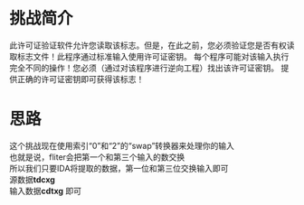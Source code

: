 # 挑战简介
此许可证验证软件允许您读取该标志。但是，在此之前，您必须验证您是否有权读取标志文件！此程序通过标准输入使用许可证密钥。
每个程序可能对该输入执行完全不同的操作！您必须（通过对该程序进行逆向工程）找出该许可证密钥。
提供正确的许可证密钥即可获得该标志！

# 思路
这个挑战现在使用索引“0”和“2”的“swap”转换器来处理你的输入  
也就是说，fliter会把第一个和第三个输入的数交换  
所以我们只要IDA将提取的数据，第一位和第三位交换输入即可  
源数据**tdcxg**  
输入数据**cdtxg**  即可

